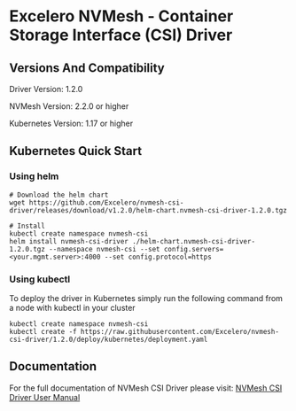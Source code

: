 
# Excelero NVMesh - Container Storage Interface (CSI) Driver


## Versions And Compatibility
Driver Version:     1.2.0

NVMesh Version:     2.2.0 or higher

Kubernetes Version: 1.17 or higher

## Kubernetes Quick Start

### Using helm
```
# Download the helm chart
wget https://github.com/Excelero/nvmesh-csi-driver/releases/download/v1.2.0/helm-chart.nvmesh-csi-driver-1.2.0.tgz

# Install
kubectl create namespace nvmesh-csi
helm install nvmesh-csi-driver ./helm-chart.nvmesh-csi-driver-1.2.0.tgz --namespace nvmesh-csi --set config.servers=<your.mgmt.server>:4000 --set config.protocol=https
```

### Using kubectl
To deploy the driver in Kubernetes simply run the following command from a node with kubectl in your cluster

```
kubectl create namespace nvmesh-csi
kubectl create -f https://raw.githubusercontent.com/Excelero/nvmesh-csi-driver/1.2.0/deploy/kubernetes/deployment.yaml
```

## Documentation
For the full documentation of NVMesh CSI Driver please visit: [NVMesh CSI Driver User Manual](https://www.excelero.com/nvmesh-csi-driver-guide/)